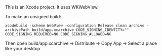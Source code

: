 This is an Xcode project. It uses WKWebView.

To make an unsigned build:

```
xcodebuild -scheme WebView -configuration Release clean archive -archivePath build/app.xcarchive CODE_SIGNING_IDENTITY="" CODE_SIGNING_REQUIRED=NO CODE_SIGNING_ALLOWED=NO
```

Then open build/app.xcarchive -> Distribute -> Copy App -> Select a place like your desktop
